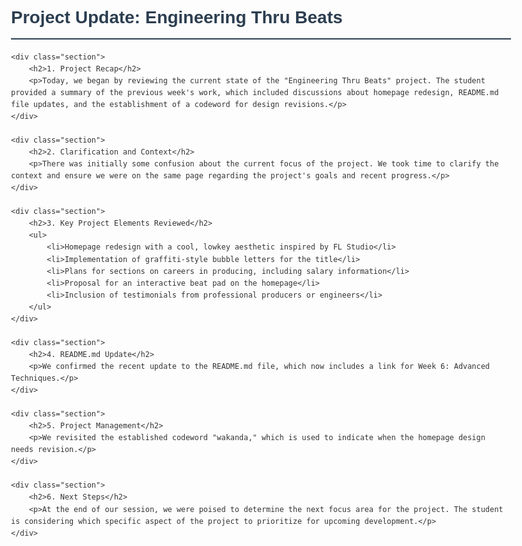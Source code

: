 <!DOCTYPE html>
<html lang="en">
<head>
    <meta charset="UTF-8">
    <meta name="viewport" content="width=device-width, initial-scale=1.0">
    <title>Project Update: Engineering Thru Beats</title>
    <style>
        body {
            font-family: Arial, sans-serif;
            line-height: 1.6;
            color: #333;
            max-width: 800px;
            margin: 0 auto;
            padding: 20px;
        }
        h1 {
            color: #2c3e50;
            border-bottom: 2px solid #2c3e50;
            padding-bottom: 10px;
        }
        h2 {
            color: #3498db;
        }
        .section {
            border: 1px solid #bdc3c7;
            border-radius: 5px;
            padding: 15px;
            margin-bottom: 20px;
        }
    </style>
</head>
<body>
    <h1>Project Update: Engineering Thru Beats</h1>
    
    <div class="section">
        <h2>1. Project Recap</h2>
        <p>Today, we began by reviewing the current state of the "Engineering Thru Beats" project. The student provided a summary of the previous week's work, which included discussions about homepage redesign, README.md file updates, and the establishment of a codeword for design revisions.</p>
    </div>
    
    <div class="section">
        <h2>2. Clarification and Context</h2>
        <p>There was initially some confusion about the current focus of the project. We took time to clarify the context and ensure we were on the same page regarding the project's goals and recent progress.</p>
    </div>
    
    <div class="section">
        <h2>3. Key Project Elements Reviewed</h2>
        <ul>
            <li>Homepage redesign with a cool, lowkey aesthetic inspired by FL Studio</li>
            <li>Implementation of graffiti-style bubble letters for the title</li>
            <li>Plans for sections on careers in producing, including salary information</li>
            <li>Proposal for an interactive beat pad on the homepage</li>
            <li>Inclusion of testimonials from professional producers or engineers</li>
        </ul>
    </div>
    
    <div class="section">
        <h2>4. README.md Update</h2>
        <p>We confirmed the recent update to the README.md file, which now includes a link for Week 6: Advanced Techniques.</p>
    </div>
    
    <div class="section">
        <h2>5. Project Management</h2>
        <p>We revisited the established codeword "wakanda," which is used to indicate when the homepage design needs revision.</p>
    </div>
    
    <div class="section">
        <h2>6. Next Steps</h2>
        <p>At the end of our session, we were poised to determine the next focus area for the project. The student is considering which specific aspect of the project to prioritize for upcoming development.</p>
    </div>
</body>
</html>
